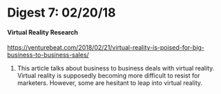# Digest 7: 02/20/18
#### Virtual Reality Research

https://venturebeat.com/2018/02/21/virtual-reality-is-poised-for-big-business-to-business-sales/

1. This article talks about business to business deals with virtual reality.  Virtual reality is supposedly becoming more difficult to resist for marketers.  However, some are hesitant to leap into virtual reality.  
